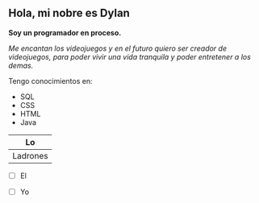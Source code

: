 ## Hola, mi nobre es Dylan

**Soy un programador en proceso.**

*Me encantan los videojuegos y en el futuro quiero ser creador de videojuegos, para poder vivir una vida tranquila y poder entretener a los demas.*

Tengo conocimientos en:
  - SQL
  - CSS
  - HTML
  - Java

| Lo |
|----|
| Ladrones |

- [ ] El
- [ ] Yo

